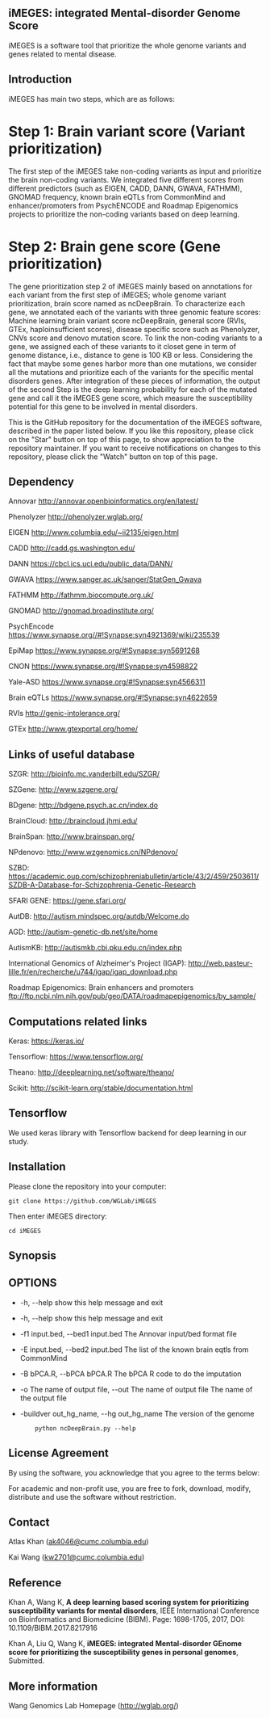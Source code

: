 ## iMEGES: integrated Mental-disorder Genome Score

iMEGES is a software tool that prioritize the whole genome variants and genes related to mental disease. 

## Introduction
iMEGES has main two steps, which are as follows:

# Step 1: Brain variant score (Variant prioritization)  
The first step of the iMEGES take non-coding variants as input and prioritize the brain non-coding variants. We integrated five different scores from different predictors (such as EIGEN, CADD, DANN, GWAVA, FATHMM), GNOMAD frequency, known brain eQTLs from CommonMind and enhancer/promoters from PsychENCODE and Roadmap Epigenomics projects to prioritize the non-coding variants based on deep learning. 

# Step 2: Brain gene score (Gene prioritization) 
The gene prioritization step 2 of iMEGES mainly based on annotations for each variant from the first step of iMEGES; whole genome variant prioritization, brain score named as ncDeepBrain. To characterize each gene, we annotated each of the variants with three genomic feature scores: 
Machine learning brain variant score ncDeepBrain, general score (RVIs, GTEx, haploinsufficient scores), disease specific score such as Phenolyzer, CNVs score and denovo mutation score. To link the non-coding variants to a gene, we assigned each of these variants to it closet gene in term of genome distance, i.e., distance to gene is 100 KB or less. Considering the fact that maybe some genes harbor more than one mutations, we consider all the mutations and prioritize each of the variants for the specific mental disorders genes. After integration of these pieces of information, the output of the second Step is the deep learning probability for each of the mutated gene and call it the iMEGES gene score, which measure the susceptibility potential for this gene to be involved in mental disorders.

This is the GitHub repository for the documentation of the iMEGES software, described in the paper listed below. If you like this repository, please click on the "Star" button on top of this page, to show appreciation to the repository maintainer. If you want to receive notifications on changes to this repository, please click the "Watch" button on top of this page.


## Dependency

Annovar http://annovar.openbioinformatics.org/en/latest/

Phenolyzer http://phenolyzer.wglab.org/

EIGEN http://www.columbia.edu/~ii2135/eigen.html

CADD http://cadd.gs.washington.edu/

DANN https://cbcl.ics.uci.edu/public_data/DANN/ 

GWAVA https://www.sanger.ac.uk/sanger/StatGen_Gwava

FATHMM http://fathmm.biocompute.org.uk/

GNOMAD http://gnomad.broadinstitute.org/

PsychEncode https://www.synapse.org//#!Synapse:syn4921369/wiki/235539

EpiMap https://www.synapse.org/#!Synapse:syn5691268

CNON https://www.synapse.org/#!Synapse:syn4598822

Yale-ASD https://www.synapse.org/#!Synapse:syn4566311

Brain eQTLs https://www.synapse.org/#!Synapse:syn4622659

RVIs http://genic-intolerance.org/

GTEx http://www.gtexportal.org/home/

## Links of useful database

SZGR: http://bioinfo.mc.vanderbilt.edu/SZGR/

SZGene: http://www.szgene.org/

BDgene: http://bdgene.psych.ac.cn/index.do

BrainCloud: http://braincloud.jhmi.edu/

BrainSpan: http://www.brainspan.org/

NPdenovo: http://www.wzgenomics.cn/NPdenovo/

SZBD: https://academic.oup.com/schizophreniabulletin/article/43/2/459/2503611/SZDB-A-Database-for-Schizophrenia-Genetic-Research

SFARI GENE: https://gene.sfari.org/

AutDB: http://autism.mindspec.org/autdb/Welcome.do

AGD: http://autism-genetic-db.net/site/home 

AutismKB: http://autismkb.cbi.pku.edu.cn/index.php

International Genomics of Alzheimer's Project (IGAP): http://web.pasteur-lille.fr/en/recherche/u744/igap/igap_download.php

Roadmap Epigenomics: Brain enhancers and promoters
ftp://ftp.ncbi.nlm.nih.gov/pub/geo/DATA/roadmapepigenomics/by_sample/


## Computations related links

Keras: https://keras.io/

Tensorflow: https://www.tensorflow.org/

Theano: http://deeplearning.net/software/theano/

Scikit: http://scikit-learn.org/stable/documentation.html

## Tensorflow

We used keras library with Tensorflow backend for deep learning in our study. 

## Installation 

Please clone the repository into your computer:

    git clone https://github.com/WGLab/iMEGES

Then enter iMEGES directory:

    cd iMEGES
    
## Synopsis

## OPTIONS

* -h, --help show this help message and exit
*  -h, --help            show this help message and exit
*  -f1 input.bed, --bed1 input.bed
                        The Annovar input/bed format file
* -E input.bed, --bed2 input.bed
                        The list of the known brain eqtls from CommonMind
*  -B bPCA.R, --bPCA bPCA.R
                        The bPCA R code to do the imputation
*  -o The name of output file, --out The name of output file
                        The name of the output file
*  -buildver out_hg_name, --hg out_hg_name
                        The version of the genome


           python ncDeepBrain.py --help


## License Agreement

By using the software, you acknowledge that you agree to the terms below:

For academic and non-profit use, you are free to fork, download, modify, distribute and use the software without restriction.

## Contact
Atlas Khan (ak4046@cumc.columbia.edu)

Kai Wang (kw2701@cumc.columbia.edu)

## Reference
Khan A, Wang K, **A deep learning based scoring system for prioritizing susceptibility variants for mental disorders**, IEEE International Conference on Bioinformatics and Biomedicine (BIBM). Page: 1698-1705, 2017, DOI: 10.1109/BIBM.2017.8217916

Khan A, Liu Q, Wang K, **iMEGES: integrated Mental-disorder GEnome score for prioritizing the susceptibility genes in personal genomes**, Submitted.

## More information
Wang Genomics Lab Homepage (http://wglab.org/)



